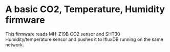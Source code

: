 # A basic CO2, Temperature, Humidity firmware

This firmware reads MH-Z19B CO2 sensor and SHT30 Humidity/temperature sensor and pushes it to IfluxDB running on the same network.